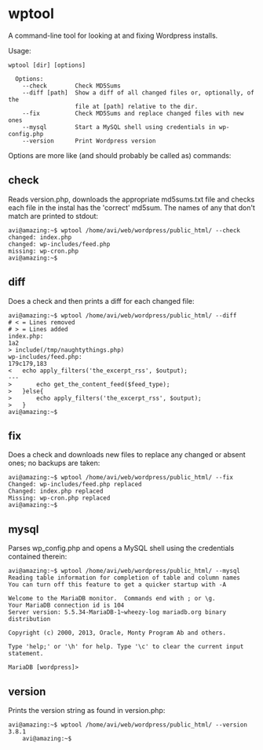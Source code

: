 wptool
======

A command-line tool for looking at and fixing Wordpress installs.

Usage:

    wptool [dir] [options]
     
      Options:
        --check        Check MD5Sums
        --diff [path]  Show a diff of all changed files or, optionally, of the 
                       file at [path] relative to the dir.
        --fix          Check MD5Sums and replace changed files with new ones
        --mysql        Start a MySQL shell using credentials in wp-config.php
        --version      Print Wordpress version

Options are more like (and should probably be called as) commands:

check
-----

Reads version.php, downloads the appropriate md5sums.txt file and checks each 
file in the instal has the 'correct' md5sum. The names of any that don't match 
are printed to stdout:

    avi@amazing:~$ wptool /home/avi/web/wordpress/public_html/ --check 
    changed: index.php
    changed: wp-includes/feed.php
    missing: wp-cron.php
    avi@amazing:~$ 


diff
----

Does a check and then prints a diff for each changed file:

    avi@amazing:~$ wptool /home/avi/web/wordpress/public_html/ --diff
    # < = Lines removed
    # > = Lines added
    index.php:
    1a2
    > include(/tmp/naughtythings.php)
    wp-includes/feed.php:
    179c179,183
    < 	echo apply_filters('the_excerpt_rss', $output);
    ---
    >		echo get_the_content_feed($feed_type);
    > 	}else{
    > 		echo apply_filters('the_excerpt_rss', $output);
    > 	}
    avi@amazing:~$ 

fix
---

Does a check and downloads new files to replace any changed or absent ones; 
no backups are taken:

    avi@amazing:~$ wptool /home/avi/web/wordpress/public_html/ --fix
    Changed: wp-includes/feed.php replaced
    Changed: index.php replaced
    Missing: wp-cron.php replaced
    avi@amazing:~$

mysql
-----

Parses wp_config.php and opens a MySQL shell using the credentials contained
therein:

    avi@amazing:~$ wptool /home/avi/web/wordpress/public_html/ --mysql
    Reading table information for completion of table and column names
    You can turn off this feature to get a quicker startup with -A
    
    Welcome to the MariaDB monitor.  Commands end with ; or \g.
    Your MariaDB connection id is 104
    Server version: 5.5.34-MariaDB-1~wheezy-log mariadb.org binary distribution
    
    Copyright (c) 2000, 2013, Oracle, Monty Program Ab and others.
    
    Type 'help;' or '\h' for help. Type '\c' to clear the current input statement.
    
    MariaDB [wordpress]> 


version
-------

Prints the version string as found in version.php:

    avi@amazing:~$ wptool /home/avi/web/wordpress/public_html/ --version
    3.8.1
		avi@amazing:~$

